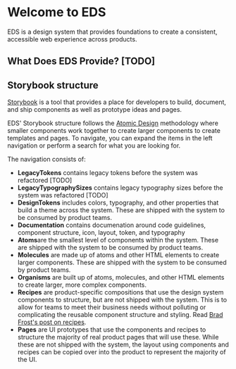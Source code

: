 # Welcome to EDS

EDS is a design system that provides foundations to create a consistent, accessible web experience across products.

## What Does EDS Provide? [TODO]

## Storybook structure

[Storybook](https://storybook.js.org/) is a tool that provides a place for developers to build, document, and ship components as well as prototype ideas and pages.

EDS' Storybook structure follows the [Atomic Design](https://bradfrost.com/blog/post/atomic-web-design/) methodology where smaller components work together to create larger components to create templates and pages. To navigate, you can expand the items in the left navigation or perform a search for what you are looking for.

The navigation consists of:

- **LegacyTokens** contains legacy tokens before the system was refactored [TODO]
- **LegacyTypographySizes** contains legacy typography sizes before the system was refactored [TODO]
- **DesignTokens** includes colors, typography, and other properties that build a theme across the system. These are shipped with the system to be consumed by product teams.
- **Documentation** contains documenation around code guidelines, component structure, icon, layout, token, and typography
- **Atoms**are the smallest level of components within the system. These are shipped with the system to be consumed by product teams.
- **Molecules** are made up of atoms and other HTML elements to create larger components. These are shipped with the system to be consumed by product teams.
- **Organisms** are built up of atoms, molecules, and other HTML elements to create larger, more complex components.
- **Recipes** are product-specific compositions that use the design system components to structure, but are not shipped with the system. This is to allow for teams to meet their business needs without polluting or complicating the reusable component structure and styling. Read [Brad Frost's post on recipes](https://bradfrost.com/blog/post/design-system-components-recipes-and-snowflakes/).
- **Pages** are UI prototypes that use the components and recipes to structure the majority of real product pages that will use these. While these are not shipped with the system, the layout using components and recipes can be copied over into the product to represent the majority of the UI.
